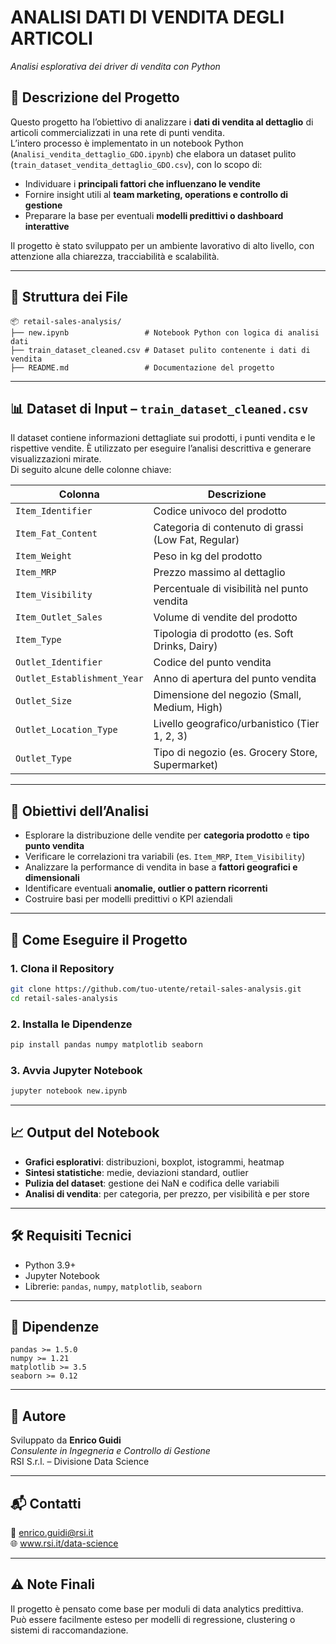 
# ANALISI DATI DI VENDITA DEGLI ARTICOLI  
_Analisi esplorativa dei driver di vendita con Python_

## 📌 Descrizione del Progetto

Questo progetto ha l’obiettivo di analizzare i **dati di vendita al dettaglio** di articoli commercializzati in una rete di punti vendita.  
L’intero processo è implementato in un notebook Python (`Analisi_vendita_dettaglio_GDO.ipynb`) che elabora un dataset pulito (`train_dataset_vendita_dettaglio_GDO.csv`), con lo scopo di:

- Individuare i **principali fattori che influenzano le vendite**
- Fornire insight utili al **team marketing, operations e controllo di gestione**
- Preparare la base per eventuali **modelli predittivi o dashboard interattive**

Il progetto è stato sviluppato per un ambiente lavorativo di alto livello, con attenzione alla chiarezza, tracciabilità e scalabilità.

---

## 📁 Struttura dei File

```
📦 retail-sales-analysis/
├── new.ipynb                 # Notebook Python con logica di analisi dati
├── train_dataset_cleaned.csv # Dataset pulito contenente i dati di vendita
├── README.md                 # Documentazione del progetto
```

---

## 📊 Dataset di Input – `train_dataset_cleaned.csv`

Il dataset contiene informazioni dettagliate sui prodotti, i punti vendita e le rispettive vendite. È utilizzato per eseguire l’analisi descrittiva e generare visualizzazioni mirate.  
Di seguito alcune delle colonne chiave:

| Colonna                    | Descrizione                                         |
|---------------------------|-----------------------------------------------------|
| `Item_Identifier`         | Codice univoco del prodotto                         |
| `Item_Fat_Content`        | Categoria di contenuto di grassi (Low Fat, Regular)|
| `Item_Weight`             | Peso in kg del prodotto                             |
| `Item_MRP`                | Prezzo massimo al dettaglio                         |
| `Item_Visibility`         | Percentuale di visibilità nel punto vendita         |
| `Item_Outlet_Sales`       | Volume di vendite del prodotto                      |
| `Item_Type`               | Tipologia di prodotto (es. Soft Drinks, Dairy)      |
| `Outlet_Identifier`       | Codice del punto vendita                            |
| `Outlet_Establishment_Year`| Anno di apertura del punto vendita                |
| `Outlet_Size`             | Dimensione del negozio (Small, Medium, High)        |
| `Outlet_Location_Type`    | Livello geografico/urbanistico (Tier 1, 2, 3)       |
| `Outlet_Type`             | Tipo di negozio (es. Grocery Store, Supermarket)    |

---

## 🔎 Obiettivi dell’Analisi

- Esplorare la distribuzione delle vendite per **categoria prodotto** e **tipo punto vendita**
- Verificare le correlazioni tra variabili (es. `Item_MRP`, `Item_Visibility`)
- Analizzare la performance di vendita in base a **fattori geografici e dimensionali**
- Identificare eventuali **anomalie, outlier o pattern ricorrenti**
- Costruire basi per modelli predittivi o KPI aziendali

---

## 🚀 Come Eseguire il Progetto

### 1. Clona il Repository

```bash
git clone https://github.com/tuo-utente/retail-sales-analysis.git
cd retail-sales-analysis
```

### 2. Installa le Dipendenze

```bash
pip install pandas numpy matplotlib seaborn
```

### 3. Avvia Jupyter Notebook

```bash
jupyter notebook new.ipynb
```

---

## 📈 Output del Notebook

- **Grafici esplorativi**: distribuzioni, boxplot, istogrammi, heatmap
- **Sintesi statistiche**: medie, deviazioni standard, outlier
- **Pulizia del dataset**: gestione dei NaN e codifica delle variabili
- **Analisi di vendita**: per categoria, per prezzo, per visibilità e per store

---

## 🛠️ Requisiti Tecnici

- Python 3.9+
- Jupyter Notebook
- Librerie: `pandas`, `numpy`, `matplotlib`, `seaborn`

---

## 📎 Dipendenze

```text
pandas >= 1.5.0  
numpy >= 1.21  
matplotlib >= 3.5  
seaborn >= 0.12
```

---

## 👤 Autore

Sviluppato da **Enrico Guidi**  
_Consulente in Ingegneria e Controllo di Gestione_  
RSI S.r.l. – Divisione Data Science

---

## 📬 Contatti

📧 enrico.guidi@rsi.it  
🌐 www.rsi.it/data-science  

---

## ⚠️ Note Finali

Il progetto è pensato come base per moduli di data analytics predittiva.  
Può essere facilmente esteso per modelli di regressione, clustering o sistemi di raccomandazione.
